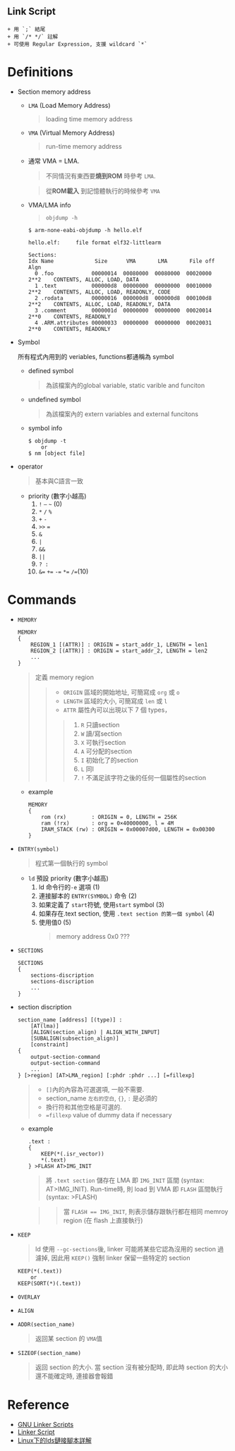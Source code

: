 Link Script
---

    + 用 `;` 結尾
    + 用 `/* */` 註解
    + 可使用 Regular Expression, 支援 wildcard `*`

# Definitions

+ Section memory address
    - `LMA` (Load Memory Address)
        > loading time memory address

    - `VMA` (Virtual Memory Address)
        > run-time memory address

    - 通常 VMA = LMA.
        > 不同情況有東西要**燒到ROM** 時參考 `LMA`.

        > 從**ROM載入** 到記憶體執行的時候參考 `VMA`

    - VMA/LMA info
        > `objdump -h`

        ```shell
        $ arm-none-eabi-objdump -h hello.elf

        hello.elf:     file format elf32-littlearm

        Sections:
        Idx Name             Size      VMA       LMA       File off  Algn
          0 .foo            00000014  00080000  00080000  00020000  2**2    CONTENTS, ALLOC, LOAD, DATA
          1 .text           000000d8  00000000  00000000  00010000  2**2    CONTENTS, ALLOC, LOAD, READONLY, CODE
          2 .rodata         00000016  000000d8  000000d8  000100d8  2**2    CONTENTS, ALLOC, LOAD, READONLY, DATA
          3 .comment        0000001d  00000000  00000000  00020014  2**0    CONTENTS, READONLY
          4 .ARM.attributes 00000033  00000000  00000000  00020031  2**0    CONTENTS, READONLY
        ```

+ Symbol

    所有程式內用到的 veriables, functions都通稱為 symbol

    - defined symbol
        > 為該檔案內的global variable, static varible and funciton

    - undefined symbol
        > 為該檔案內的 extern variables and external funcitons

    - symbol info

        ```shell
        $ objdump -t
            or
        $ nm [object file]
        ```

+ operator
    >  基本與C語言一致
    
    - priority (數字小越高)
        1. `!` `–` `~` (0)
        1. `*` `/` `%`
        1. `+` `-`
        1. `>>`  `=`
        1. `&`
        1. `|`
        1. `&&`
        1. `||`
        1. `? :`
        1. `&=` `+=` `-=` `*=` `/=`(10)

# Commands

+ `MEMORY`

    ```ld
    MEMORY
    {
        REGION_1 [(ATTR)] : ORIGIN = start_addr_1, LENGTH = len1
        REGION_2 [(ATTR)] : ORIGIN = start_addr_2, LENGTH = len2
        ...
    }
    ```
    > 定義 memory region
    >> + `ORIGIN` 區域的開始地址, 可簡寫成 `org` 或 `o`
    >> + `LENGTH` 區域的大小, 可簡寫成 `len` 或 `l`
    >> + `ATTR` 屬性內可以出現以下 7 個 types，
    >>> 1. `R` 只讀section
    >>> 1. `W` 讀/寫section
    >>> 1. `X` 可執行section
    >>> 1. `A` 可分配的section
    >>> 1. `I` 初始化了的section
    >>> 1. `L` 同I
    >>> 1. `!` 不滿足該字符之後的任何一個屬性的section

    - example

        ```ld
        MEMORY
        {
            rom (rx)        : ORIGIN = 0, LENGTH = 256K
            ram (!rx)       : org = 0×40000000, l = 4M
            IRAM_STACK (rw) : ORIGIN = 0x00007d00, LENGTH = 0x00300
        }
        ```


+ `ENTRY(symbol)`
    > 程式第一個執行的 symbol

    - `ld` 預設 priority (數字小越高)
        1. ld 命令行的`-e` 選項 (1)
        1. 連接腳本的 `ENTRY(SYMBOL)` 命令 (2)
        1. 如果定義了 `start`符號, 使用`start` symbol (3)
        1. 如果存在.text section, 使用 `.text section 的第一個 symbol` (4)
        1. 使用值0 (5)
            > memory address 0x0 ???


+ `SECTIONS`

    ```ld
    SECTIONS
    {
        sections-discription
        sections-discription
        ...
    }
    ```

+ section discription

    ```ld
    section_name [address] [(type)] :
        [AT(lma)]
        [ALIGN(section_align) | ALIGN_WITH_INPUT]
        [SUBALIGN(subsection_align)]
        [constraint]
    {
        output-section-command
        output-section-command
        ...
    } [>region] [AT>LMA_region] [:phdr :phdr ...] [=fillexp]
    ```
    > + `[]`內的內容為可選選項, 一般不需要.
    > + section_name `左右的空白`, `{}`, `:` 是必須的
    > + 換行符和其他空格是可選的.
    > + `=fillexp` value of dummy data if necessary

    - example

        ```ld
        .text :
        {
            KEEP(*(.isr_vector))
            *(.text)
        } >FLASH AT>IMG_INIT
        ```

        > 將 `.text section` 儲存在 LMA 即 `IMG_INIT` 區間 (syntax: AT>IMG_INIT).
        Run-time時, 則 load 到 VMA 即 `FLASH` 區間執行 (syntax: >FLASH)

        >> 當 `FLASH == IMG_INIT`, 則表示儲存跟執行都在相同 memroy region (在 flash 上直接執行)

+ `KEEP`
    > ld 使用 `--gc-sections`後, linker 可能將某些它認為沒用的 section 過濾掉,
    因此用 `KEEP()` 強制 linker 保留一些特定的 section

    ```
    KEEP(*(.text))
        or
    KEEP(SORT(*)(.text))
    ```

+ `OVERLAY`

+ `ALIGN`

+ `ADDR(section_name)`
    > 返回某 section 的 `VMA`值

+ `SIZEOF(section_name)`
    > 返回 section 的大小. 當 section 沒有被分配時, 即此時 section 的大小還不能確定時, 連接器會報錯


# Reference

+ [GNU Linker Scripts](https://sourceware.org/binutils/docs/ld/Scripts.html#Scripts)
+ [Linker Script](http://wen00072.github.io/blog/categories/linker-script/)
+ [Linux下的lds鏈接腳本詳解](https://www.cnblogs.com/li-hao/p/4107964.html)
